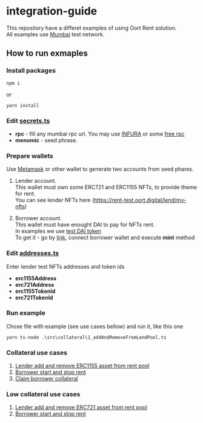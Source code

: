 # integration-guide
This repository have a differet examples of using Oort Rent solution.<br/>
All examples use [Mumbai](https://mumbai.polygonscan.com) test network.



## How to run exmaples

### Install packages
```
npm i
```
or</br>
```
yarn install
```

### Edit [secrets.ts](src/secrets.ts)
- **rpc** - fill any mumbai rpc url. You may use [INFURA](https://www.infura.io) or some [free rpc](https://chainlist.org/chain/80001)<br/>
- **menomic** - seed phrase.<br/>

### Prepare wallets
Use [Metamask](https://metamask.io/) or other wallet to generate two accounts from seed phares.<br/>

1) Lender account.  
This wallet must own some ERC721 and ERC1155 NFTs, to provide theme for rent.  
You can see lender NFTs here (https://rent-test.oort.digital/lend/my-nfts)

2) Borrower account.  
This wallet must have enought DAI to pay for NFTs rent.<br/>
In examples we use [test DAI token](https://mumbai.polygonscan.com/address/0x001B3B4d0F3714Ca98ba10F6042DaEbF0B1B7b6F)  
To get it - go by [link](https://mumbai.polygonscan.com/address/0x001B3B4d0F3714Ca98ba10F6042DaEbF0B1B7b6F#writeContract), connect borrower wallet and execute **mint** method

### Edit [addresses.ts](src/addresses.ts)
Enter lender test NFTs addresses and token ids <br/>
- **erc1155Address**<br/>
- **erc721Address**<br/>
- **erc1155TokenId**<br/>
- **erc721TokenId**<br/>

### Run example
Chose file with example (see use cases bellow) and run it, like this one<br/>
```
yarn ts-node .\src\collateral\1_addAndRemoveFromLendPool.ts
```

### Collateral use cases
1. [Lender add and remove ERC1155 asset from rent pool](src/collateral/1_addAndRemoveFromLendPool.ts)
2. [Borrower start and stop rent](src/collateral/2_startAndStopBorrowing.ts)
3. [Claim borrower collateral](src/collateral/3_claimBorrowerCollateral.ts)

### Low collateral use cases
1. [Lender add and remove ERC721 asset from rent pool](src/lowCollateral/1_addAndRemoveFromLendPool.ts)
2. [Borrower start and stop rent](src/lowCollateral/2_startAndStopBorrowing.ts)
